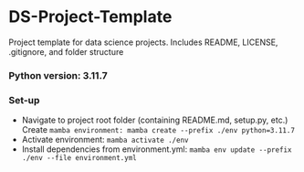 # DS-Project-Template
Project template for data science projects. Includes README, LICENSE, .gitignore, and folder structure

### Python version: 3.11.7

### Set-up
- Navigate to project root folder (containing README.md, setup.py, etc.)
Create `mamba environment: mamba create --prefix ./env python=3.11.7`
- Activate environment: `mamba activate ./env`
- Install dependencies from environment.yml: `mamba env update --prefix ./env --file environment.yml`